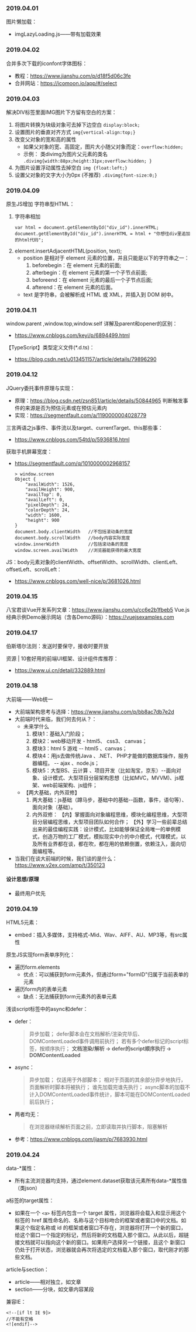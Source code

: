 ### 2019.04.01
图片懒加载：
* imgLazyLoading.js——带有加载效果

### 2019.04.02
合并多次下载的iconfont字体图标：
* 教程：https://www.jianshu.com/p/d18f5d06c3fe
* 合并网站：https://icomoon.io/app/#/select

### 2019.04.03
解决DIV标签里面IMG图片下方留有空白的方案：
1. 将图片转换为块级对象可去掉下边空白
    `display:block;`
2. 设置图片的垂直对齐方式 
    `img{vertical-align:top;}`
3. 改变父对象的宽和高的属性
    * 如果父对象的宽、高固定，图片大小随父对象而定：`overflow:hidden;`
    * 示例：
        类divimg为图片父元素的类名 `.divimg{width:88px;height:31px;overflow:hidden; }`
4. 为图片设置浮动属性去掉空白
    `img {float:left;}`
5. 设置父对象的文字大小为0px (不推荐)
    `.divimg{font-size:0;}`

### 2019.04.09
原生JS增加 字符串型HTML：
1. 字符串相加
    ```
    var html = document.getElementById("div_id").innerHTML;
    document.getElementById("div_id").innerHTML = html + "你想往div里追加的html代码";
    ```
2. element.insertAdjacentHTML(position, text);
    * position 是相对于 element 元素的位置，并且只能是以下的字符串之一：
        1. beforebegin：在 element 元素的前面;
        2. afterbegin：在 element 元素的第一个子节点前面;
        3. beforeend：在 element 元素的最后一个子节点后面;
        4. afterend：在 element 元素的后面。
    * text 是字符串，会被解析成 HTML 或 XML，并插入到 DOM 树中。

### 2019.04.11
window.parent ,window.top,window.self 详解及parent和opener的区别：
* https://www.cnblogs.com/keyi/p/6894499.html

【TypeScript】类型定义文件(*.d.ts)：
* https://blog.csdn.net/u013451157/article/details/79896290

### 2019.04.12
JQuery委托事件原理与实现：
* 原理：https://blog.csdn.net/zsn851/article/details/50844965
        判断触发事件的来源是否为预估元素或在预估元素内
* 实现：https://segmentfault.com/a/1190000004028779

三言两语之js事件、事件流以及target、currentTarget、this那些事：
* https://www.cnblogs.com/54td/p/5936816.html

获取手机屏幕宽度：
* https://segmentfault.com/q/1010000002968157
    ```
    > window.screen
    Object {
        "availWidth": 1526,
        "availHeight": 900,
        "availTop": 0,
        "availLeft": 0,
        "pixelDepth": 24,
        "colorDepth": 24,
        "width": 1600,
        "height": 900
    }
    document.body.clientWidth   //不包括滚动条的宽度
    document.body.scrollWidth   //body内容实际宽度
    window.innerWidth           //包括滚动条的宽度
    window.screen.availWidth    //浏览器能获得的最大宽度
    ```
JS：body元素对象的clientWidth、offsetWidth、scrollWidth、clientLeft、offsetLeft、scrollLeft：
* https://www.cnblogs.com/well-nice/p/3681026.html

### 2019.04.15
八宝君谈Vue开发系列文章：https://www.jianshu.com/u/cc6e2b1fbeb5
Vue.js经典示例Demo展示网站（含各Demo源码）：https://vuejsexamples.com

### 2019.04.17
伯斯塔尔法则：发送时要保守，接收时要开放

资源 | 10套好用的前端UI框架、设计组件库推荐：
* https://www.ui.cn/detail/332889.html

### 2019.04.18
大前端——Web统一
* 大前端架构思考与选择：https://www.jianshu.com/p/bb8ac7db7e2d
* 大前端时代来临，我们何去何从？：
    * 未来学什么
        1. 模块1：基础入门阶段；
        2. 模块2：web移动开发 - html5、 css3、 canvas；
        3. 模块3：html 5 游戏 -- html5 、canvas；
        4. 模块4：用js去做传统Java 、.NET、 PHP才能做的数据库操作，服务器编程。 -- ajax 、node.js；
        5. 模块5：大型BS、云计算 、项目开发（比如淘宝，京东）--面向对象、设计模式、大型项目分层架构思想（比如MVC，MVVM)、js框架、web前端架构、js组件；
    * 【两大基础，内外双修】
        1. 两大基础：js基础（蹲马步，基础中的基础--函数，事件，语句等）、面向对象（基础）。
        2. 内外双修：
        【内】掌握面向对象编程思维，模块化编程思维，大型项目分层编程思维，大型项目团队如何合作；
        【外】学习一些前辈总结出来的最佳编程实践：设计模式，比如能够保证全局唯一的单例模式，创造万物的工厂模式，模拟现实中介的中介模式，代理模式，以及所有业界都在谈，都在吹，都在用的依赖倒置，依赖注入，面向切面编程等。
* 当我们在谈大前端的时候，我们谈的是什么：https://www.v2ex.com/amp/t/350123

#### 设计思想/原理
* 最终用户优先

### 2019.04.19
HTML5元素：
* embed：插入多媒体，支持格式-Mid、Wav、AIFF、AU、MP3等，有src属性

原生JS实现form表单序列化：
* 遍历form.elements
    * 优点：可以捕获到form元素外，但通过form="formID"归属于当前表单的元素
* 遍历form内的表单元素
    * 缺点：无法捕获到form元素外的表单元素

浅谈script标签中的async和defer：
* defer：
    >异步加载；
    defer脚本会在文档解析/渲染完毕后、DOMContentLoaded事件调用前执行；
    若有多个defer标记的script标签，按顺序执行；
    **文档渲染/解析 -> defer的script顺序执行 -> DOMContentLoaded**
* async：
    >异步加载；
    仅适用于外部脚本；
    相对于页面的其余部分异步地执行，页面解析时脚本将被执行；
    谁先加载完谁先执行；
    async脚本的加载不计入DOMContentLoaded事件统计，脚本可能在DOMContentLoaded前后执行；
* 两者均无：
    >在浏览器继续解析页面之前，立即读取并执行脚本，阻塞解析
* 参考：https://www.cnblogs.com/jiasm/p/7683930.html

### 2019.04.24
data-*属性：
* 所有主流浏览器均支持，通过element.dataset获取该元素所有data-*属性值（类json）

a标签的target属性：
* 如果在一个 `<a>` 标签内包含一个 target 属性，浏览器将会载入和显示用这个标签的 href 属性命名的、名称与这个目标吻合的框架或者窗口中的文档。如果这个指定名称或 id 的框架或者窗口不存在，浏览器将打开一个新的窗口，给这个窗口一个指定的标记，然后将新的文档载入那个窗口。从此以后，超链接文档就可以指向这个新的窗口。如果用户选择另一个链接，且这个 新窗口 仍处于打开状态，浏览器就会再次将选定的文档载入那个窗口，取代刚才的那些文档。

article与section：
* article——相对独立，如文章
* section——分块，如文章内容某段

兼容IE：
```
<!--[if lt IE 9]>
//不能有空格
<![endif]-->
```
